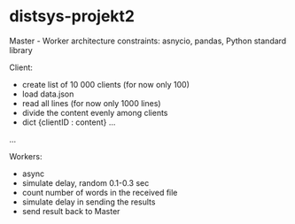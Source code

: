 # distsys-projekt2
Master - Worker architecture
constraints: asnycio, pandas, Python standard library

Client: 
- create list of 10 000 clients (for now only 100)
- load data.json
- read all lines (for now only 1000 lines)
- divide the content evenly among clients
- dict {clientID : content}
...

...

Workers:
- async
- simulate delay, random 0.1-0.3 sec
- count number of words in the received file
- simulate delay in sending the results
- send result back to Master



